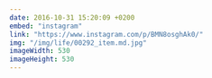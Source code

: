 ```yaml
---
date: 2016-10-31 15:20:09 +0200
embed: "instagram"
link: "https://www.instagram.com/p/BMN8osghAk0/"
img: "/img/life/00292_item.md.jpg"
imageWidth: 530
imageHeight: 530
---
```


